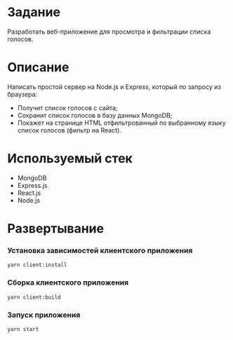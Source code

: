 # Задание

Разработать веб-приложение для просмотра и фильтрации списка голосов.

# Описание

Написать простой сервер на Node.js и Express, который по запросу из браузера:
- Получит список голосов с сайта;
- Сохранит список голосов в базу данных MongoDB;
- Покажет на странице HTML отфильтрованный по выбранному языку список
голосов (фильтр на React).


# Используемый стек
* MongoDB
* Express.js
* React.js
* Node.js

# Развертывание
### Установка зависимостей клиентского приложения
```
yarn client:install
```

### Сборка клиентского приложения
```
yarn client:build
```

### Запуск приложения
```
yarn start
```